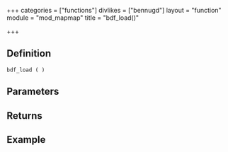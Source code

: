 +++
categories = ["functions"]
divlikes = ["bennugd"]
layout = "function"
module = "mod_mapmap"
title = "bdf_load()"

+++

## Definition

    bdf_load ( )

## Parameters

## Returns

## Example
